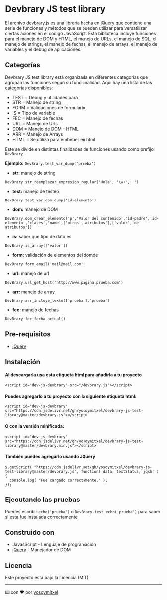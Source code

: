 # Devbrary JS test library

El archivo devbrary.js es una librería hecha en jQuery que contiene una serie de funciones y métodos que se pueden utilizar para versatilizar ciertas aciones en el código JavaScript. 
Esta biblioteca incluye funciones para el manejo de DOM y HTML, el manejo de URLs, el manejo de SQL, el manejo de strings, el manejo de fechas, el manejo de arrays, el manejo de variables y el debug de aplicaciones. 

## Categorías

Devbrary JS test library está organizada en diferentes categorías que agrupan las funciones según su funcionalidad. Aquí hay una lista de las categorías disponibles:

* TEST     = Debug y utilidades para
* STR      = Manejo de string
* FORM     = Validaciones de formulario
* IS       = Tipo de variable
* FEC      = Manejo de fechas
* URL      = Manejo de Urls
* DOM      = Manejo de DOM - HTML
* ARR      = Manejo de Arrays
* HTML     = Se utiliza para embeber en html

Este se divide en distintas finalidades de funciones usando como prefijo `DevBrary.`

**Ejemplo:** `DevBrary.test_var_dump('prueba')`

* **str:** manejo de string
```
DevBrary.str_reemplazar_expresion_regular('Hola', '\w+',' ')
```
* **test:** manejo de testeo
```
DevBrary.test_var_dom_dump('id-elemento')
```
* **dom:** manejo de DOM
```
DevBrary.dom_crear_elemento('p','Valor del contenido','id-padre','id-elemento','clases','name',['otros','atributos'],['valor','de atributos'])
```
* **is:** saber que tipo de dato es
```
DevBrary.is_array(['valor'])
```
* **form:** validación de elementos del domde
```
DevBrary.form_email('mail@mail.com')
```
* **url:** manejo de url
```
DevBrary.url_get_host('http://www.pagina.prueba.com')
```
* **arr:** manejo de array
```
DevBrary.arr_incluye_texto(['prueba'],'prueba')
```
* **fec:** manejo de fechas
```
DevBrary.fec_fecha_actual()
```

## Pre-requisitos

* [jQuery](https://jquery.com/)

## Instalación 
#### Al descargarla usa esta etiqueta html para añadirla a tu proyecto

```
<script id="dev-js-devbrary" src="/devbrary.js"></script> 
```

#### Puedes agregarlo a tu proyecto con la siguiente etiqueta html:

```
<script id="dev-js-devbrary" src="https://cdn.jsdelivr.net/gh/yosoymitxel/devbrary-js-test-library@master/devbrary.js"></script> 
```

#### O con la versión minificada:

```
<script id="dev-js-devbrary" src="https://cdn.jsdelivr.net/gh/yosoymitxel/devbrary-js-test-library@master/devbrary.min.js"></script> 
```

#### También puedes agregarlo usando JQuery

```
$.getScript( "https://cdn.jsdelivr.net/gh/yosoymitxel/devbrary-js-test-library@master/devbrary.js", function( data, textStatus, jqxhr ) {
  console.log( "Fue cargado correctamente." );
});
```

## Ejecutando las pruebas

Puedes escribir `echo('prueba')` o `DevBrary.test_echo('prueba')` para saber si esta fue instalada correctamente

## Construido con 

* JavasScript - Lenguaje de programación
* [jQuery](https://jquery.com/) - Manejador de DOM

## Licencia 

Este proyecto está bajo la Licencia (MIT) 


---
⌨️ con ❤️ por [yosoymitxel](https://github.com/yosoymitxel)

